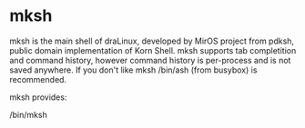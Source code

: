 mksh
====
mksh is the main shell of draLinux, developed by MirOS project from pdksh,
public domain implementation of Korn Shell. mksh supports tab completition and
command history, however command history is per-process and is not saved
anywhere. If you don't like mksh /bin/ash (from busybox) is recommended.

mksh provides:

 /bin/mksh

